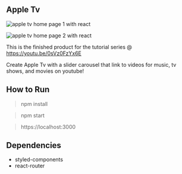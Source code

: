 ## Apple Tv

![apple tv home page 1 with react](https://github.com/rmbh4211995/apple-tv/blob/master/src/res/read-me/homepage-1.png)

![apple tv home page 2 with react](https://github.com/rmbh4211995/apple-tv/blob/master/src/res/read-me/homepage-2.png)

This is the finished product for the tutorial series @ https://youtu.be/0sVz0FzYx6E

Create Apple Tv with a slider carousel that link to videos for music, tv shows, and movies on youtube!

## How to Run

> npm install

> npm start

> https://localhost:3000

## Dependencies

* styled-components
* react-router
